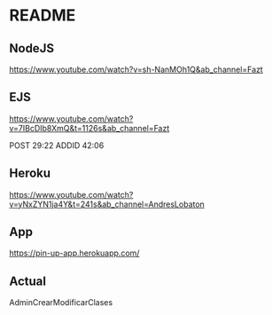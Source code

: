 # README #
## NodeJS
https://www.youtube.com/watch?v=sh-NanMOh1Q&ab_channel=Fazt

## EJS
https://www.youtube.com/watch?v=7IBcDIb8XmQ&t=1126s&ab_channel=Fazt

POST  29:22
ADDID 42:06

## Heroku
https://www.youtube.com/watch?v=yNxZYN1ja4Y&t=241s&ab_channel=AndresLobaton

## App
https://pin-up-app.herokuapp.com/

## Actual
AdminCrearModificarClases